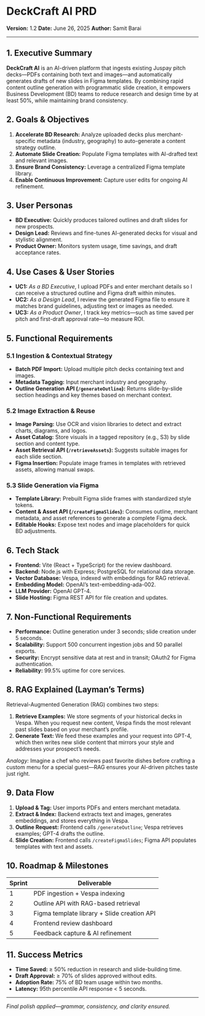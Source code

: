 # DeckCraft AI PRD

**Version:** 1.2
**Date:** June 26, 2025
**Author:** Samit Barai

---

## 1. Executive Summary

**DeckCraft AI** is an AI-driven platform that ingests existing Juspay pitch decks—PDFs containing both text and images—and automatically generates drafts of new slides in Figma templates. By combining rapid content outline generation with programmatic slide creation, it empowers Business Development (BD) teams to reduce research and design time by at least 50%, while maintaining brand consistency.

## 2. Goals & Objectives

1. **Accelerate BD Research:** Analyze uploaded decks plus merchant-specific metadata (industry, geography) to auto-generate a content strategy outline.
2. **Automate Slide Creation:** Populate Figma templates with AI-drafted text and relevant images.
3. **Ensure Brand Consistency:** Leverage a centralized Figma template library.
4. **Enable Continuous Improvement:** Capture user edits for ongoing AI refinement.

## 3. User Personas

* **BD Executive:** Quickly produces tailored outlines and draft slides for new prospects.
* **Design Lead:** Reviews and fine-tunes AI-generated decks for visual and stylistic alignment.
* **Product Owner:** Monitors system usage, time savings, and draft acceptance rates.

## 4. Use Cases & User Stories

* **UC1:** *As a BD Executive*, I upload PDFs and enter merchant details so I can receive a structured outline and Figma draft within minutes.
* **UC2:** *As a Design Lead*, I review the generated Figma file to ensure it matches brand guidelines, adjusting text or images as needed.
* **UC3:** *As a Product Owner*, I track key metrics—such as time saved per pitch and first-draft approval rate—to measure ROI.

## 5. Functional Requirements

### 5.1 Ingestion & Contextual Strategy

* **Batch PDF Import:** Upload multiple pitch decks containing text and images.
* **Metadata Tagging:** Input merchant industry and geography.
* **Outline Generation API (`/generateOutline`):** Returns slide-by-slide section headings and key themes based on merchant context.

### 5.2 Image Extraction & Reuse

* **Image Parsing:** Use OCR and vision libraries to detect and extract charts, diagrams, and logos.
* **Asset Catalog:** Store visuals in a tagged repository (e.g., S3) by slide section and content type.
* **Asset Retrieval API (`/retrieveAssets`):** Suggests suitable images for each slide section.
* **Figma Insertion:** Populate image frames in templates with retrieved assets, allowing manual swaps.

### 5.3 Slide Generation via Figma

* **Template Library:** Prebuilt Figma slide frames with standardized style tokens.
* **Content & Asset API (`/createFigmaSlides`):** Consumes outline, merchant metadata, and asset references to generate a complete Figma deck.
* **Editable Hooks:** Expose text nodes and image placeholders for quick BD adjustments.

## 6. Tech Stack

* **Frontend:** Vite (React + TypeScript) for the review dashboard.
* **Backend:** Node.js with Express; PostgreSQL for relational data storage.
* **Vector Database:** Vespa, indexed with embeddings for RAG retrieval.
* **Embedding Model:** OpenAI’s text-embedding-ada-002.
* **LLM Provider:** OpenAI GPT-4.
* **Slide Hosting:** Figma REST API for file creation and updates.

## 7. Non-Functional Requirements

* **Performance:** Outline generation under 3 seconds; slide creation under 5 seconds.
* **Scalability:** Support 500 concurrent ingestion jobs and 50 parallel exports.
* **Security:** Encrypt sensitive data at rest and in transit; OAuth2 for Figma authentication.
* **Reliability:** 99.5% uptime for core services.

## 8. RAG Explained (Layman’s Terms)

Retrieval-Augmented Generation (RAG) combines two steps:

1. **Retrieve Examples:** We store segments of your historical decks in Vespa. When you request new content, Vespa finds the most relevant past slides based on your merchant’s profile.
2. **Generate Text:** We feed these examples and your request into GPT-4, which then writes new slide content that mirrors your style and addresses your prospect’s needs.

*Analogy:* Imagine a chef who reviews past favorite dishes before crafting a custom menu for a special guest—RAG ensures your AI-driven pitches taste just right.

## 9. Data Flow

1. **Upload & Tag:** User imports PDFs and enters merchant metadata.
2. **Extract & Index:** Backend extracts text and images, generates embeddings, and stores everything in Vespa.
3. **Outline Request:** Frontend calls `/generateOutline`; Vespa retrieves examples; GPT-4 drafts the outline.
4. **Slide Creation:** Frontend calls `/createFigmaSlides`; Figma API populates templates with text and assets.

## 10. Roadmap & Milestones

| Sprint | Deliverable                                 |
| ------ | ------------------------------------------- |
| 1      | PDF ingestion + Vespa indexing              |
| 2      | Outline API with RAG-based retrieval        |
| 3      | Figma template library + Slide creation API |
| 4      | Frontend review dashboard                   |
| 5      | Feedback capture & AI refinement            |

## 11. Success Metrics

* **Time Saved:** ≥ 50% reduction in research and slide-building time.
* **Draft Approval:** ≥ 70% of slides approved without edits.
* **Adoption Rate:** 75% of BD team usage within two months.
* **Latency:** 95th percentile API response < 5 seconds.

---

*Final polish applied—grammar, consistency, and clarity ensured.*
